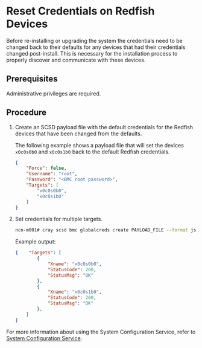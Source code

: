 # Reset Credentials on Redfish Devices

Before re-installing or upgrading the system the credentials need to be changed back to their defaults for any devices
that had their credentials changed post-install. This is necessary for the installation process to properly discover
and communicate with these devices.

## Prerequisites

Administrative privileges are required.

## Procedure

1. Create an SCSD payload file with the default credentials for the Redfish devices that have been changed from the defaults.

    The following example shows a payload file that will set the devices `x0c0s0b0` and `x0c0s1b0` back to the default Redfish credentials.

    ```json
    {
        "Force": false,
        "Username": "root",
        "Password": "<BMC root password>",
        "Targets": [
            "x0c0s0b0",
            "x0c0s1b0"
        ]
    }
    ```

1. Set credentials for multiple targets.

    ```bash
    ncn-m001# cray scsd bmc globalcreds create PAYLOAD_FILE --format json
    ```

    Example output:

    ```json
    {    "Targets": [
            {
                "Xname": "x0c0s0b0",
                "StatusCode": 200,
                "StatusMsg": "OK"
            },
            {
                "Xname": "x0c0s1b0",
                "StatusCode": 200,
                "StatusMsg": "OK"
            },
        ]
    }
    ```

For more information about using the System Configuration Service, refer to [System Configuration Service](../system_configuration_service/System_Configuration_Service.md).
